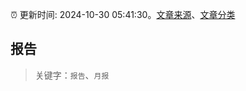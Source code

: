 :alarm_clock: 更新时间: 2024-10-30 05:41:30。[文章来源](/README.md)、[文章分类](/TAGS.md)

## 报告


> 关键字：`报告`、`月报`



